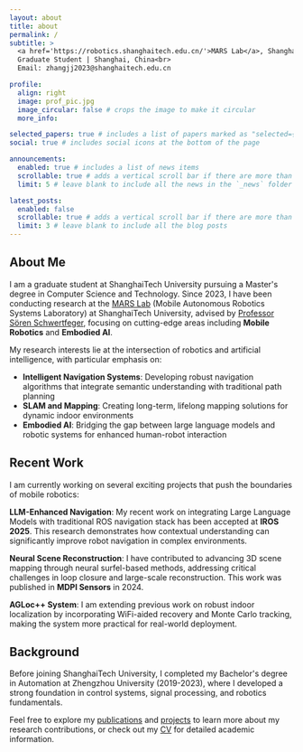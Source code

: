 ```yaml
---
layout: about
title: about
permalink: /
subtitle: >
  <a href='https://robotics.shanghaitech.edu.cn/'>MARS Lab</a>, ShanghaiTech University<br>
  Graduate Student | Shanghai, China<br>
  Email: zhangjj2023@shanghaitech.edu.cn

profile:
  align: right
  image: prof_pic.jpg
  image_circular: false # crops the image to make it circular
  more_info:

selected_papers: true # includes a list of papers marked as "selected={true}"
social: true # includes social icons at the bottom of the page

announcements:
  enabled: true # includes a list of news items
  scrollable: true # adds a vertical scroll bar if there are more than 3 news items
  limit: 5 # leave blank to include all the news in the `_news` folder

latest_posts:
  enabled: false
  scrollable: true # adds a vertical scroll bar if there are more than 3 new posts items
  limit: 3 # leave blank to include all the blog posts
---
```


## About Me

I am a graduate student at ShanghaiTech University pursuing a Master's degree in Computer Science and Technology. Since 2023, I have been conducting research at the [MARS Lab](https://robotics.shanghaitech.edu.cn/) (Mobile Autonomous Robotics Systems Laboratory) at ShanghaiTech University, advised by [Professor Sören Schwertfeger](https://robotics.shanghaitech.edu.cn/people/soeren), focusing on cutting-edge areas including **Mobile Robotics** and **Embodied AI**.

My research interests lie at the intersection of robotics and artificial intelligence, with particular emphasis on:
- **Intelligent Navigation Systems**: Developing robust navigation algorithms that integrate semantic understanding with traditional path planning
- **SLAM and Mapping**: Creating long-term, lifelong mapping solutions for dynamic indoor environments
- **Embodied AI**: Bridging the gap between large language models and robotic systems for enhanced human-robot interaction

## Recent Work

I am currently working on several exciting projects that push the boundaries of mobile robotics:

**LLM-Enhanced Navigation**: My recent work on integrating Large Language Models with traditional ROS navigation stack has been accepted at **IROS 2025**. This research demonstrates how contextual understanding can significantly improve robot navigation in complex environments.

**Neural Scene Reconstruction**: I have contributed to advancing 3D scene mapping through neural surfel-based methods, addressing critical challenges in loop closure and large-scale reconstruction. This work was published in **MDPI Sensors** in 2024.

**AGLoc++ System**: I am extending previous work on robust indoor localization by incorporating WiFi-aided recovery and Monte Carlo tracking, making the system more practical for real-world deployment.

## Background

Before joining ShanghaiTech University, I completed my Bachelor's degree in Automation at Zhengzhou University (2019-2023), where I developed a strong foundation in control systems, signal processing, and robotics fundamentals.

Feel free to explore my [publications](/publications/) and [projects](/projects/) to learn more about my research contributions, or check out my [CV](/cv/) for detailed academic information.

